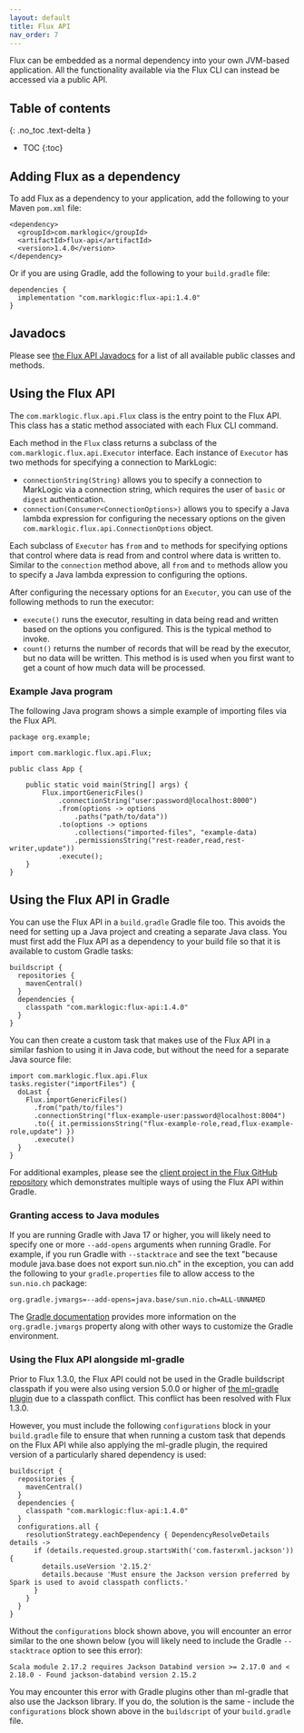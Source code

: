 ```yaml
---
layout: default
title: Flux API
nav_order: 7
---
```


Flux can be embedded as a normal dependency into your own JVM-based application. All the functionality available via 
the Flux CLI can instead be accessed via a public API. 


## Table of contents
{: .no_toc .text-delta }

- TOC
{:toc}

## Adding Flux as a dependency

To add Flux as a dependency to your application, add the following to your Maven `pom.xml` file:

```
<dependency>
  <groupId>com.marklogic</groupId>
  <artifactId>flux-api</artifactId>
  <version>1.4.0</version>
</dependency>
```

Or if you are using Gradle, add the following to your `build.gradle` file:

```
dependencies {
  implementation "com.marklogic:flux-api:1.4.0"
}
```

## Javadocs

Please see [the Flux API Javadocs](https://marklogic.github.io/flux/assets/javadoc) for a list of all
available public classes and methods.

## Using the Flux API

The `com.marklogic.flux.api.Flux` class is the entry point to the Flux API. This class has a static method associated
with each Flux CLI command. 

Each method in the `Flux` class returns a subclass of the `com.marklogic.flux.api.Executor` interface. Each instance of 
`Executor` has two methods for specifying a connection to MarkLogic:

- `connectionString(String)` allows you to specify a connection to MarkLogic via a connection string, which requires
the user of `basic` or `digest` authentication.
- `connection(Consumer<ConnectionOptions>)` allows you to specify a Java lambda expression for configuring the necessary 
options on the given `com.marklogic.flux.api.ConnectionOptions` object.

Each subclass of `Executor` has `from` and `to` methods for specifying options that control where data is read from and
control where data is written to. Similar to the `connection` method above, all `from` and `to` methods allow you to
specify a Java lambda expression to configuring the options. 

After configuring the necessary options for an `Executor`, you can use of the following methods to run the executor:

- `execute()` runs the executor, resulting in data being read and written based on the options you configured. This is
the typical method to invoke.
- `count()` returns the number of records that will be read by the executor, but no data will be written. This method is
is used when you first want to get a count of how much data will be processed.

### Example Java program

The following Java program shows a simple example of importing files via the Flux API.

```
package org.example;

import com.marklogic.flux.api.Flux;

public class App {

    public static void main(String[] args) {
        Flux.importGenericFiles()
            .connectionString("user:password@localhost:8000")
            .from(options -> options
                .paths("path/to/data"))
            .to(options -> options
                .collections("imported-files", "example-data)
                .permissionsString("rest-reader,read,rest-writer,update"))
            .execute();
    }
}
```

## Using the Flux API in Gradle

You can use the Flux API in a `build.gradle` Gradle file too. This avoids the need for setting up a Java project and 
creating a separate Java class. You must first add the Flux API as a dependency to your build file so that it is 
available to custom Gradle tasks:

```
buildscript {
  repositories {
    mavenCentral()
  }
  dependencies {
    classpath "com.marklogic:flux-api:1.4.0"
  }
}
```

You can then create a custom task that makes use of the Flux API in a similar fashion to using it in Java code, but 
without the need for a separate Java source file:

```
import com.marklogic.flux.api.Flux
tasks.register("importFiles") {
  doLast {
    Flux.importGenericFiles()
      .from("path/to/files")
      .connectionString("flux-example-user:password@localhost:8004")
      .to({ it.permissionsString("flux-example-role,read,flux-example-role,update") })
      .execute()
  }
}
```

For additional examples, please see the 
[client project in the Flux GitHub repository](https://github.com/marklogic/flux/blob/main/examples/client-project/build.gradle)
which demonstrates multiple ways of using the Flux API within Gradle.

### Granting access to Java modules

If you are running Gradle with Java 17 or higher, you will likely need to specify one or more `--add-opens` arguments
when running Gradle. For example, if you run Gradle with `--stacktrace` and see the text 
"because module java.base does not export sun.nio.ch" in the exception, you can add the following to your 
`gradle.properties` file to allow access to the `sun.nio.ch` package:

    org.gradle.jvmargs=--add-opens=java.base/sun.nio.ch=ALL-UNNAMED

The [Gradle documentation](https://docs.gradle.org/current/userguide/build_environment.html) provides more information
on the `org.gradle.jvmargs` property along with other ways to customize the Gradle environment.

### Using the Flux API alongside ml-gradle

Prior to Flux 1.3.0, the Flux API could not be used in the Gradle buildscript classpath if you were also using version
5.0.0 or higher of 
[the ml-gradle plugin](https://github.com/marklogic/ml-gradle) due to a classpath conflict. This conflict has been
resolved with Flux 1.3.0.

However, you must include the following `configurations` block in your `build.gradle` file to ensure that when 
running a custom task that depends on the Flux API while also applying the ml-gradle plugin, 
the required version of a particularly shared dependency is used:

```
buildscript {
  repositories {
    mavenCentral()
  }
  dependencies {
    classpath "com.marklogic:flux-api:1.4.0"
  }
  configurations.all {
    resolutionStrategy.eachDependency { DependencyResolveDetails details ->
      if (details.requested.group.startsWith('com.fasterxml.jackson')) {
        details.useVersion '2.15.2'
        details.because 'Must ensure the Jackson version preferred by Spark is used to avoid classpath conflicts.'
      }
    }
  }
}
```

Without the `configurations` block shown above, you will encounter an error similar to the one shown below 
(you will likely need to include the Gradle `--stacktrace` option to see this error):

```
Scala module 2.17.2 requires Jackson Databind version >= 2.17.0 and < 2.18.0 - Found jackson-databind version 2.15.2
```

You may encounter this error with Gradle plugins other than ml-gradle that also use the Jackson library. If you do, 
the solution is the same - include the `configurations` block shown above in the `buildscript` of your `build.gradle`
file.
